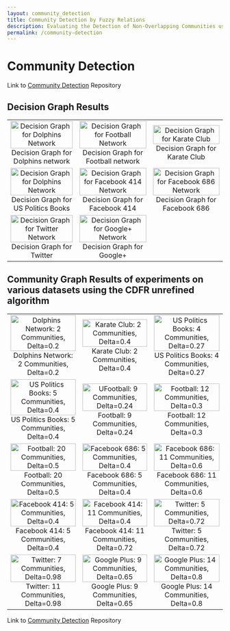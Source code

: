 ```yaml
---
layout: community_detection
title: Community Detection by Fuzzy Relations
description: Evaluating the Detection of Non-Overlapping Communities using the CDFR Algorithm
permalink: /community-detection
---
```

# Community Detection
Link to [Community Detection](https://github.com/frimps-astro/frimps-astro.github.io/tree/community) Repository

## Decision Graph Results

| | | |
|:-------------------------:|:-------------------------:|:-------------------------:|
|<a href="https://frimps-astro.github.io/assets/images/decisions/dolphins_network_decision_graph.png"><img width="100%" alt="Decision Graph for Dolphins Network" src="https://frimps-astro.github.io/assets/images/decisions/dolphins_network_decision_graph.png"></a>  Decision Graph for Dolphins network |<a href="https://frimps-astro.github.io/assets/images/decisions/football_decision_graph.png"><img width="100%" alt="Decision Graph for Football Network" src="https://frimps-astro.github.io/assets/images/decisions/football_decision_graph.png"></a>  Decision Graph for Football network  | <a href="https://frimps-astro.github.io/assets/images/decisions/karate_club_decision_graph.png"><img width="100%" alt="Decision Graph for Karate Club" src="https://frimps-astro.github.io/assets/images/decisions/karate_club_decision_graph.png"></a>  Decision Graph for Karate Club 
|<a href="https://frimps-astro.github.io/assets/images/decisions/us_politics_books_decision_graph.png"><img width="100%" alt="Decision Graph for Dolphins Network" src="https://frimps-astro.github.io/assets/images/decisions/us_politics_books_decision_graph.png"></a>  Decision Graph for US Politics Books | <a href="https://frimps-astro.github.io/assets/images/decisions/facebook_414_edges_decision_graph.png"><img width="100%" alt="Decision Graph for Facebook 414 Network" src="https://frimps-astro.github.io/assets/images/decisions/facebook_414_edges_decision_graph.png"></a>  Decision Graph for Facebook 414 | <a href="https://frimps-astro.github.io/assets/images/decisions/facebook_686_edges_decision_graph.png"><img width="100%" alt="Decision Graph for Facebook 686 Network" src="https://frimps-astro.github.io/assets/images/decisions/facebook_686_edges_decision_graph.png"></a>  Decision Graph for Facebook 686 
| <a href="https://frimps-astro.github.io/assets/images/decisions/twitter_decision_graph.png"><img width="100%" alt="Decision Graph for Twitter Network" src="https://frimps-astro.github.io/assets/images/decisions/twitter_decision_graph.png"></a>  Decision Graph for Twitter | <a href="https://frimps-astro.github.io/assets/images/decisions/google_plus_decision_graph.png"><img width="100%" alt="Decision Graph for Google+ Network" src="https://frimps-astro.github.io/assets/images/decisions/google_plus_decision_graph.png"></a>  Decision Graph for Google+ |


## Community Graph Results of experiments on various datasets using the CDFR unrefined algorithm

| | | |
|:-------------------------:|:-------------------------:|:-------------------------:|
|<a href="https://frimps-astro.github.io/assets/images/communities/dolphins_network_delta_0.2.png"><img width="100%" alt="Dolphins Network: 2 Communities, Delta=0.2" src="https://frimps-astro.github.io/assets/images/communities/dolphins_network_delta_0.2.png"></a>  Dolphins Network: 2 Communities, Delta=0.2 | <a href="https://frimps-astro.github.io/assets/images/communities/karate_club_delta_0.4.png"><img width="100%" alt="Karate Club: 2 Communities, Delta=0.4" src="https://frimps-astro.github.io/assets/images/communities/karate_club_delta_0.4.png"></a>  Karate Club: 2 Communities, Delta=0.4 |<a href="https://frimps-astro.github.io/assets/images/communities/us_politics_books_delta_0.27.png"><img width="100%" alt="US Politics Books: 4 Communities, Delta=0.27" src="https://frimps-astro.github.io/assets/images/communities/us_politics_books_delta_0.27.png"></a>  US Politics Books: 4 Communities, Delta=0.27 |
<a href="https://frimps-astro.github.io/assets/images/communities/us_politics_books_delta_0.4.png"><img width="100%" alt="US Politics Books: 5 Communities, Delta=0.4" src="https://frimps-astro.github.io/assets/images/communities/us_politics_books_delta_0.4.png"></a>  US Politics Books: 5 Communities, Delta=0.4 | <a href="https://frimps-astro.github.io/assets/images/communities/football_delta_0.24.png"><img width="100%" alt="UFootball: 9 Communities, Delta=0.24" src="https://frimps-astro.github.io/assets/images/communities/football_delta_0.24.png"></a>  Football: 9 Communities, Delta=0.24 | <a href="https://frimps-astro.github.io/assets/images/communities/football_delta_0.3.png"><img width="100%" alt="Football: 12 Communities, Delta=0.3" src="https://frimps-astro.github.io/assets/images/communities/football_delta_0.3.png"></a>  Football: 12 Communities, Delta=0.3 | 
<a href="https://frimps-astro.github.io/assets/images/communities/football_delta_0.5.png"><img width="100%" alt="Football: 20 Communities, Delta=0.5" src="https://frimps-astro.github.io/assets/images/communities/football_delta_0.5.png"></a>  Football: 20 Communities, Delta=0.5 | <a href="https://frimps-astro.github.io/assets/images/communities/facebook_686_delta_0.4.png"><img width="100%" alt="Facebook 686: 5 Communities, Delta=0.4" src="https://frimps-astro.github.io/assets/images/communities/facebook_686_delta_0.4.png"></a>  Facebook 686: 5 Communities, Delta=0.4 | <a href="https://frimps-astro.github.io/assets/images/communities/facebook_686_edges_delta_0.6.png"><img width="100%" alt="Facebook 686: 11 Communities, Delta=0.6" src="https://frimps-astro.github.io/assets/images/communities/facebook_686_edges_delta_0.6.png"></a>  Facebook 686: 11 Communities, Delta=0.6 | 
<a href="https://frimps-astro.github.io/assets/images/communities/facebook_414_edges_delta_0.4.png"><img width="100%" alt="Facebook 414: 5 Communities, Delta=0.4" src="https://frimps-astro.github.io/assets/images/communities/facebook_414_edges_delta_0.4.png"></a>  Facebook 414: 5 Communities, Delta=0.4 | <a href="https://frimps-astro.github.io/assets/images/communities/facebook_414_edges_delta_0.72.png"><img width="100%" alt="Facebook 414: 11 Communities, Delta=0.4" src="https://frimps-astro.github.io/assets/images/communities/facebook_414_edges_delta_0.72.png"></a>  Facebook 414: 11 Communities, Delta=0.72 |<a href="https://frimps-astro.github.io/assets/images/communities/twitter_edges_delta_0.93.png"> <img width="100%" alt="Twitter: 5 Communities, Delta=0.72" src="https://frimps-astro.github.io/assets/images/communities/twitter_edges_delta_0.72.png"></a>  Twitter: 5 Communities, Delta=0.72  |
<a href="https://frimps-astro.github.io/assets/images/communities/twitter_edges_delta_0.98.png"> <img width="100%" alt="Twitter: 7 Communities, Delta=0.98" src="https://frimps-astro.github.io/assets/images/communities/twitter_edges_delta_0.98.png"></a>  Twitter: 11 Communities, Delta=0.98 |<a href="https://frimps-astro.github.io/assets/images/communities/google_plus_edges_delta_0.65.png"><img width="100%" alt="Google Plus: 9 Communities, Delta=0.65" src="https://frimps-astro.github.io/assets/images/communities/google_plus_edges_delta_0.65.png"></a>  Google Plus: 9 Communities, Delta=0.65 |<a href="https://frimps-astro.github.io/assets/images/communities/google_plus_edges_delta_0.8.png"><img width="100%" alt="Google Plus: 14 Communities, Delta=0.8" src="https://frimps-astro.github.io/assets/images/communities/google_plus_edges_delta_0.8.png"> </a> Google Plus: 14 Communities, Delta=0.8|


Link to [Community Detection](https://github.com/frimps-astro/frimps-astro.github.io/tree/community) Repository